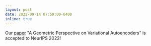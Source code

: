 ```yaml
---
layout: post
date: 2022-09-14 07:59:00-0400
inline: true
---
```


Our [paper](https://arxiv.org/abs/2209.07370) "A Geometric Perspective on Variational Autoencoders" is accepted to NeurIPS 2022!